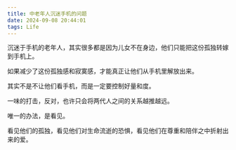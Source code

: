 ```yaml
---
title: 中老年人沉迷手机的问题
date: 2024-09-08 20:44:01
tags: Life
---
```


沉迷于手机的老年人，其实很多都是因为儿女不在身边，他们只能把这份孤独转嫁到手机上。

如果减少了这份孤独感和寂寞感，才能真正让他们从手机里解放出来。

其实不是不让他们看手机，而是一定要控制好量和度。

一味的打击，反对，也许只会将两代人之间的关系越推越远。

唯一的办法，是看见。


看见他们的孤独，看见他们对生命流逝的恐惧，看见他们在尊重和陪伴之中折射出来的爱。